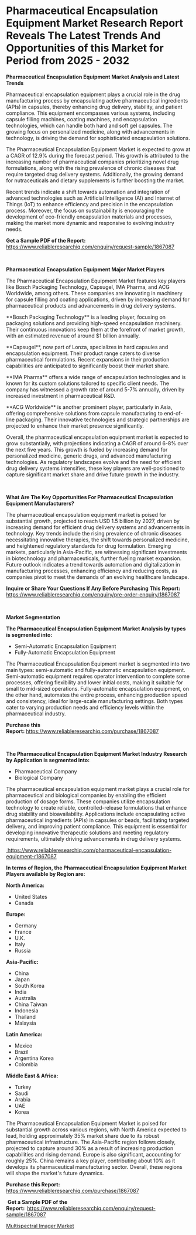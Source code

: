 <p><h1>Pharmaceutical Encapsulation Equipment Market Research Report Reveals The Latest Trends And Opportunities of this Market for Period from 2025 - 2032</h1></p><p><strong>Pharmaceutical Encapsulation Equipment Market Analysis and Latest Trends</strong></p>
<p><p>Pharmaceutical encapsulation equipment plays a crucial role in the drug manufacturing process by encapsulating active pharmaceutical ingredients (APIs) in capsules, thereby enhancing drug delivery, stability, and patient compliance. This equipment encompasses various systems, including capsule filling machines, coating machines, and encapsulation technologies, which can handle both hard and soft gel capsules. The growing focus on personalized medicine, along with advancements in technology, is driving the demand for sophisticated encapsulation solutions.</p><p>The Pharmaceutical Encapsulation Equipment Market is expected to grow at a CAGR of 12.9% during the forecast period. This growth is attributed to the increasing number of pharmaceutical companies prioritizing novel drug formulations, along with the rising prevalence of chronic diseases that require targeted drug delivery systems. Additionally, the growing demand for nutraceuticals and dietary supplements is further boosting the market. </p><p>Recent trends indicate a shift towards automation and integration of advanced technologies such as Artificial Intelligence (AI) and Internet of Things (IoT) to enhance efficiency and precision in the encapsulation process. Moreover, the focus on sustainability is encouraging the development of eco-friendly encapsulation materials and processes, making the market more dynamic and responsive to evolving industry needs.</p></p>
<p><strong>Get a Sample PDF of the Report:&nbsp;</strong> <a href="https://www.reliableresearchiq.com/enquiry/request-sample/1867087?utm_campaign=2268&utm_medium=2&utm_source=Github&utm_content=ia&utm_term=22022025&utm_id=pharmaceutical-encapsulation-equipment">https://www.reliableresearchiq.com/enquiry/request-sample/1867087</a></p>
<p>&nbsp;</p>
<p><strong>Pharmaceutical Encapsulation Equipment Major Market Players</strong></p>
<p><p>The Pharmaceutical Encapsulation Equipment Market features key players like Bosch Packaging Technology, Capsugel, IMA Pharma, and ACG Worldwide, among others. These companies are innovating in machinery for capsule filling and coating applications, driven by increasing demand for pharmaceutical products and advancements in drug delivery systems.</p><p>**Bosch Packaging Technology** is a leading player, focusing on packaging solutions and providing high-speed encapsulation machinery. Their continuous innovations keep them at the forefront of market growth, with an estimated revenue of around $1 billion annually. </p><p>**Capsugel**, now part of Lonza, specializes in hard capsules and encapsulation equipment. Their product range caters to diverse pharmaceutical formulations. Recent expansions in their production capabilities are anticipated to significantly boost their market share.</p><p>**IMA Pharma** offers a wide range of encapsulation technologies and is known for its custom solutions tailored to specific client needs. The company has witnessed a growth rate of around 5-7% annually, driven by increased investment in pharmaceutical R&D.</p><p>**ACG Worldwide** is another prominent player, particularly in Asia, offering comprehensive solutions from capsule manufacturing to end-of-line packaging. Their innovative technologies and strategic partnerships are projected to enhance their market presence significantly.</p><p>Overall, the pharmaceutical encapsulation equipment market is expected to grow substantially, with projections indicating a CAGR of around 6-8% over the next five years. This growth is fueled by increasing demand for personalized medicine, generic drugs, and advanced manufacturing technologies. As regulatory landscapes evolve and the need for efficient drug delivery systems intensifies, these key players are well-positioned to capture significant market share and drive future growth in the industry.</p></p>
<p>&nbsp;</p>
<p><strong>What Are The Key Opportunities For Pharmaceutical Encapsulation Equipment Manufacturers?</strong></p>
<p><p>The pharmaceutical encapsulation equipment market is poised for substantial growth, projected to reach USD 1.5 billion by 2027, driven by increasing demand for efficient drug delivery systems and advancements in technology. Key trends include the rising prevalence of chronic diseases necessitating innovative therapies, the shift towards personalized medicine, and heightened regulatory standards for drug formulation. Emerging markets, particularly in Asia-Pacific, are witnessing significant investments in biotechnology and pharmaceuticals, further fueling market expansion. Future outlook indicates a trend towards automation and digitalization in manufacturing processes, enhancing efficiency and reducing costs, as companies pivot to meet the demands of an evolving healthcare landscape.</p></p>
<p><strong>Inquire or Share Your Questions If Any Before Purchasing This Report:</strong> <a href="https://www.reliableresearchiq.com/enquiry/pre-order-enquiry/1867087?utm_campaign=2268&utm_medium=2&utm_source=Github&utm_content=ia&utm_term=22022025&utm_id=pharmaceutical-encapsulation-equipment">https://www.reliableresearchiq.com/enquiry/pre-order-enquiry/1867087</a></p>
<p>&nbsp;</p>
<p><strong>Market Segmentation</strong></p>
<p><strong>The Pharmaceutical Encapsulation Equipment Market Analysis by types is segmented into:</strong></p>
<p><ul><li>Semi-Automatic Encapsulation Equipment</li><li>Fully-Automatic Encapsulation Equipment</li></ul></p>
<p><p>The Pharmaceutical Encapsulation Equipment market is segmented into two main types: semi-automatic and fully-automatic encapsulation equipment. Semi-automatic equipment requires operator intervention to complete some processes, offering flexibility and lower initial costs, making it suitable for small to mid-sized operations. Fully-automatic encapsulation equipment, on the other hand, automates the entire process, enhancing production speed and consistency, ideal for large-scale manufacturing settings. Both types cater to varying production needs and efficiency levels within the pharmaceutical industry.</p></p>
<p><strong>Purchase this Report:&nbsp;</strong><a href="https://www.reliableresearchiq.com/purchase/1867087?utm_campaign=2268&utm_medium=2&utm_source=Github&utm_content=ia&utm_term=22022025&utm_id=pharmaceutical-encapsulation-equipment">https://www.reliableresearchiq.com/purchase/1867087</a></p>
<p>&nbsp;</p>
<p><strong>The Pharmaceutical Encapsulation Equipment Market Industry Research by Application is segmented into:</strong></p>
<p><ul><li>Pharmaceutical Company</li><li>Biological Company</li></ul></p>
<p><p>The pharmaceutical encapsulation equipment market plays a crucial role for pharmaceutical and biological companies by enabling the efficient production of dosage forms. These companies utilize encapsulation technology to create reliable, controlled-release formulations that enhance drug stability and bioavailability. Applications include encapsulating active pharmaceutical ingredients (APIs) in capsules or beads, facilitating targeted delivery, and improving patient compliance. This equipment is essential for developing innovative therapeutic solutions and meeting regulatory requirements, ultimately driving advancements in drug delivery systems.</p></p>
<p><a href="https://www.reliableresearchiq.com/pharmaceutical-encapsulation-equipment-r1867087?utm_campaign=2268&utm_medium=2&utm_source=Github&utm_content=ia&utm_term=22022025&utm_id=pharmaceutical-encapsulation-equipment">&nbsp;https://www.reliableresearchiq.com/pharmaceutical-encapsulation-equipment-r1867087</a></p>
<p><strong>In terms of Region, the Pharmaceutical Encapsulation Equipment Market Players available by Region are:</strong></p>
<p>
    <p> <strong> North America: </strong>
        <ul>
            <li>United States</li>
            <li>Canada</li>
        </ul>
        </p> 
    <p> <strong> Europe: </strong>
        <ul>
            <li>Germany</li>
            <li>France</li>
            <li>U.K.</li>
            <li>Italy</li>
            <li>Russia</li>
        </ul>
        </p> 
    <p> <strong> Asia-Pacific: </strong>
        <ul>
            <li>China</li>
            <li>Japan</li>
            <li>South Korea</li>
            <li>India</li>
            <li>Australia</li>
            <li>China Taiwan</li>
            <li>Indonesia</li>
            <li>Thailand</li>
            <li>Malaysia</li>
        </ul>
        </p> 
    <p> <strong> Latin America: </strong>
        <ul>
            <li>Mexico</li>
            <li>Brazil</li>
            <li>Argentina Korea</li>
            <li>Colombia</li>
        </ul>
        </p> 
    <p> <strong> Middle East & Africa: </strong>
        <ul>
            <li>Turkey</li>
            <li>Saudi</li>
            <li>Arabia</li>
            <li>UAE</li>
            <li>Korea</li>
        </ul>
    </p>
    </p>
<p><p>The Pharmaceutical Encapsulation Equipment Market is poised for substantial growth across various regions, with North America expected to lead, holding approximately 35% market share due to its robust pharmaceutical infrastructure. The Asia-Pacific region follows closely, projected to capture around 30% as a result of increasing production capabilities and rising demand. Europe is also significant, accounting for roughly 25%. China remains a key player, contributing about 10% as it develops its pharmaceutical manufacturing sector. Overall, these regions will shape the market's future dynamics.</p></p>
<p><strong>Purchase this Report: </strong><a href="https://www.reliableresearchiq.com/purchase/1867087?utm_campaign=2268&utm_medium=2&utm_source=Github&utm_content=ia&utm_term=22022025&utm_id=pharmaceutical-encapsulation-equipment">https://www.reliableresearchiq.com/purchase/1867087</a></p>
<p>&nbsp;<strong>Get a Sample PDF of the Report:&nbsp;&nbsp;</strong><a href="https://www.reliableresearchiq.com/enquiry/request-sample/1867087?utm_campaign=2268&utm_medium=2&utm_source=Github&utm_content=ia&utm_term=22022025&utm_id=pharmaceutical-encapsulation-equipment">https://www.reliableresearchiq.com/enquiry/request-sample/1867087</a></p>
<p><strong></strong></p>
<p><p><a href="https://github.com/LilianFaulkner65/Market-Research-Report-List-1/blob/main/multispectral-imager-market.md?utm_campaign=2268&utm_medium=2&utm_source=Github&utm_content=ia&utm_term=22022025&utm_id=pharmaceutical-encapsulation-equipment">Multispectral Imager Market</a></p></p>
